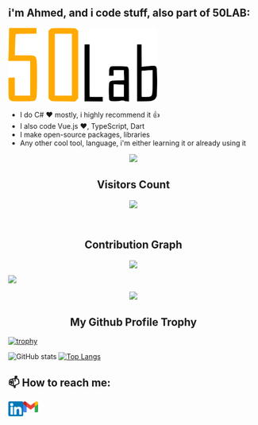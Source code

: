 ## i'm Ahmed, and i code stuff, also part of 50LAB:
<img src="https://raw.githubusercontent.com/rainxh11/rainxh11/master/assets/50lab.svg" width="300">

- I do C# ❤️ mostly, i highly recommend it 👍
- I also code Vue.js ❤️, TypeScript, Dart
- I make open-source packages, libraries
- Any other cool tool, language, i'm either learning it or already using it

<!-- Dino -->
<section>
  <div align="center">
    <img src="https://github.com/freekmurze/freekmurze/blob/master/dino.gif">
  </div>
</section>
<!-- Dino -->

<!-- Visitor Count -->
<div align="center">
<h2 align="centre">Visitors Count</h2>  	
<p align="center"><img align="center" src="https://madrasacloud.com/visit-count/generate/rainxh11.png" /></p> 
<!-- <p align="center"><img align="center" src="https://profile-counter.glitch.me/{rainxh11}/count.svg" /></p> -->
<br>
</div>
<!-- Visitor Count -->

<!-- START Contribution Graph SECTION -->
<p align="center">
 <h2 align="center">Contribution Graph</h2>
	
<p align="center">
  <img src="https://github-profile-summary-cards.vercel.app/api/cards/profile-details?username=rainxh11&theme=monokai" align="center" />
</p>
	
<!-- <p>
<img alt="rainxh11 Activity Graph" src="https://activity-graph.herokuapp.com/graph?username=rainxh11&bg_color=1F222E&color=F8D866&line=F85D7F&point=FFFFFF&hide_border=true" />
</p> -->
<img src="https://raw.githubusercontent.com/andreasbm/readme/master/assets/lines/rainbow.png">
<!-- END Contribution Graph SECTION -->

<!-- START My Github Profile Trophy SECTION -->
<p align="center">
  <img width="100" src="https://user-images.githubusercontent.com/6661165/91657958-61b4fd00-eb00-11ea-9def-dc7ef5367e34.png" />  
  <h2 align="center">My Github Profile Trophy</h2>
</p>

[![trophy](https://github-profile-trophy.vercel.app/?username=rainxh11&theme=radical&margin-w=40&margin-h=40)](https://github.com/Cyebukayire)

<!-- END My Github Profile Trophy SECTION -->


![GitHub stats](https://github-readme-stats.vercel.app/api?username=rainxh11&show_icons=true&theme=cobalt)
[![Top Langs](https://github-readme-stats.vercel.app/api/top-langs/?username=rainxh11&layout=compact&langs_count=10&hide=html,css,c++,cmake,sass,scss)](https://github.com/anuraghazra/github-readme-stats)

## 📫 How to reach me:
[<img align="left" alt="codeSTACKr | LinkedIn" width="30px" src="https://raw.githubusercontent.com/rainxh11/rainxh11/master/assets/linkedin.png" />][linkedin]

[<img align="left" alt="codeSTACKr | Gmail" width="30px" src="https://raw.githubusercontent.com/rainxh11/rainxh11/master/assets/gmail.png" />][gmail]

[linkedin]: https://www.linkedin.com/in/ahmed-chakhoum-4a4821123
[gmail]: mailto:rainxh11@gmail.com
